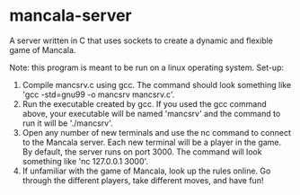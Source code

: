 # mancala-server
A server written in C that uses sockets to create a dynamic and flexible game of Mancala.

Note: this program is meant to be run on a linux operating system.
Set-up:
1. Compile mancsrv.c using gcc. The command should look something like 'gcc -std=gnu99 -o mancsrv mancsrv.c'.
2. Run the executable created by gcc. If you used the gcc command above, your executable will be named 'mancsrv' and the command to run it will be './mancsrv'.
3. Open any number of new terminals and use the nc command to connect to the Mancala server. Each new terminal will be a player in the game. By default, the server runs on port 3000. 
   The command will look something like 'nc 127.0.0.1 3000'.
4. If unfamiliar with the game of Mancala, look up the rules online. Go through the different players, take different moves, and have fun!

